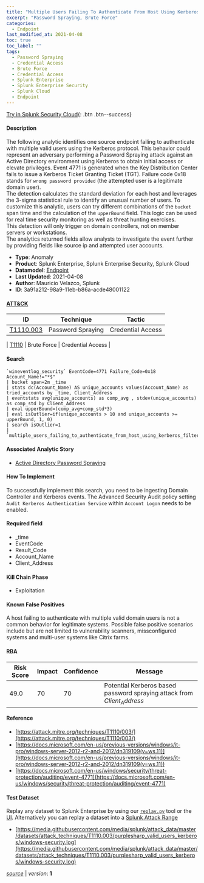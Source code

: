 ```yaml
---
title: "Multiple Users Failing To Authenticate From Host Using Kerberos"
excerpt: "Password Spraying, Brute Force"
categories:
  - Endpoint
last_modified_at: 2021-04-08
toc: true
toc_label: ""
tags:
  - Password Spraying
  - Credential Access
  - Brute Force
  - Credential Access
  - Splunk Enterprise
  - Splunk Enterprise Security
  - Splunk Cloud
  - Endpoint
---
```




[Try in Splunk Security Cloud](https://www.splunk.com/en_us/cyber-security.html){: .btn .btn--success}

#### Description

The following analytic identifies one source endpoint failing to authenticate with multiple valid users using the Kerberos protocol. This behavior could represent an adversary performing a Password Spraying attack against an Active Directory environment using Kerberos to obtain initial access or elevate privileges. Event 4771 is generated when the Key Distribution Center fails to issue a Kerberos Ticket Granting Ticket (TGT). Failure code 0x18 stands for `wrong password provided` (the attempted user is a legitimate domain user).\
The detection calculates the standard deviation for each host and leverages the 3-sigma statistical rule to identify an unusual number of users. To customize this analytic, users can try different combinations of the `bucket` span time and the calculation of the `upperBound` field. This logic can be used for real time security monitoring as well as threat hunting exercises.\
This detection will only trigger on domain controllers, not on member servers or workstations.\
The analytics returned fields allow analysts to investigate the event further by providing fields like source ip and attempted user accounts.

- **Type**: Anomaly
- **Product**: Splunk Enterprise, Splunk Enterprise Security, Splunk Cloud
- **Datamodel**: [Endpoint](https://docs.splunk.com/Documentation/CIM/latest/User/Endpoint)
- **Last Updated**: 2021-04-08
- **Author**: Mauricio Velazco, Splunk
- **ID**: 3a91a212-98a9-11eb-b86a-acde48001122


#### [ATT&CK](https://attack.mitre.org/)

| ID          | Technique   | Tactic         |
| ----------- | ----------- |--------------- |
| [T1110.003](https://attack.mitre.org/techniques/T1110/003/) | Password Spraying | Credential Access |

| [T1110](https://attack.mitre.org/techniques/T1110/) | Brute Force | Credential Access |

#### Search

```
`wineventlog_security` EventCode=4771 Failure_Code=0x18 Account_Name!="*$" 
| bucket span=2m _time 
| stats dc(Account_Name) AS unique_accounts values(Account_Name) as tried_accounts by _time, Client_Address 
| eventstats avg(unique_accounts) as comp_avg , stdev(unique_accounts) as comp_std by Client_Address 
| eval upperBound=(comp_avg+comp_std*3) 
| eval isOutlier=if(unique_accounts > 10 and unique_accounts >= upperBound, 1, 0) 
| search isOutlier=1 
| `multiple_users_failing_to_authenticate_from_host_using_kerberos_filter`
```

#### Associated Analytic Story
* [Active Directory Password Spraying](/stories/active_directory_password_spraying)


#### How To Implement
To successfully implement this search, you need to be ingesting Domain Controller and Kerberos events. The Advanced Security Audit policy setting `Audit Kerberos Authentication Service` within `Account Logon` needs to be enabled.

#### Required field
* _time
* EventCode
* Result_Code
* Account_Name
* Client_Address


#### Kill Chain Phase
* Exploitation


#### Known False Positives
A host failing to authenticate with multiple valid domain users is not a common behavior for legitimate systems. Possible false positive scenarios include but are not limited to vulnerability scanners, missconfigured systems and multi-user systems like Citrix farms.


#### RBA

| Risk Score  | Impact      | Confidence   | Message      |
| ----------- | ----------- |--------------|--------------|
| 49.0 | 70 | 70 | Potential Kerberos based password spraying attack from $Client_Address$ |




#### Reference

* [https://attack.mitre.org/techniques/T1110/003/](https://attack.mitre.org/techniques/T1110/003/)
* [https://docs.microsoft.com/en-us/previous-versions/windows/it-pro/windows-server-2012-r2-and-2012/dn319109(v=ws.11)](https://docs.microsoft.com/en-us/previous-versions/windows/it-pro/windows-server-2012-r2-and-2012/dn319109(v=ws.11))
* [https://docs.microsoft.com/en-us/windows/security/threat-protection/auditing/event-4771](https://docs.microsoft.com/en-us/windows/security/threat-protection/auditing/event-4771)



#### Test Dataset
Replay any dataset to Splunk Enterprise by using our [`replay.py`](https://github.com/splunk/attack_data#using-replaypy) tool or the [UI](https://github.com/splunk/attack_data#using-ui).
Alternatively you can replay a dataset into a [Splunk Attack Range](https://github.com/splunk/attack_range#replay-dumps-into-attack-range-splunk-server)

* [https://media.githubusercontent.com/media/splunk/attack_data/master/datasets/attack_techniques/T1110.003/purplesharp_valid_users_kerberos/windows-security.log](https://media.githubusercontent.com/media/splunk/attack_data/master/datasets/attack_techniques/T1110.003/purplesharp_valid_users_kerberos/windows-security.log)



[*source*](https://github.com/splunk/security_content/tree/develop/detections/endpoint/multiple_users_failing_to_authenticate_from_host_using_kerberos.yml) \| *version*: **1**